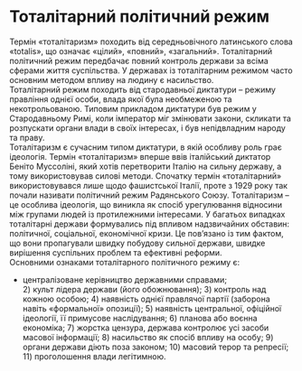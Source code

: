 # Тоталітарний політичний режим

Термін «тоталітаризм» походить від середньовічного латинського слова «totalis», що
означає «цілий», «повний», «загальний». Тоталітарний політичний режим передбачає
повний контроль держави за всіма сферами життя суспільства. У державах із тоталітарним
режимом часто основним методом впливу на людину є насильство.       
Тоталітарний режим походить від стародавньої диктатури – режиму правління однієї
особи, влада якої була необмеженою та некотрольованою. Типовим прикладом диктатури
був режим у Стародавньому Римі, коли імператор міг змінювати закони, скликати та
розпускати органи влади в своїх інтересах, і був непідвладним народу та праву.       
Тоталітаризм є сучасним типом диктатури, в якій особливу роль грає ідеологія. Термін
«тоталітаризм» вперше ввів італійський диктатор Беніто Муссоліні, який хотів
перетворити Італію на сильну державу, а тому використовував силові методи. Спочатку
термін «тоталітарний» використовувався лише щодо фашистської Італії, проте з 1929 року
так почали називати політичний режим Радянського Союзу. 
Тоталітаризм – це особлива ідеологія, що виникла як спосіб урегулювання відносини між
групами людей із протилежними інтересами. У багатьох випадках тоталітарні держави
формувались під впливом надзвичайних обставин: політичної, соціальної, економічної
кризи. Це пов’язано із тим фактом, що вони пропагували швидку побудову сильної
держави, швидке вирішення суспільних проблем та ефективні реформи.  
Основними ознаками тоталітарного політичного режиму є: <ul>
<li>централізоване керівництво державними справами;</li>
2) культ лідера держави (його обожнювання);</li>
3) контроль над кожною особою;
4) наявність однієї правлячої партії (заборона навіть «формальної» опозиції);
5) наявність центральної, офіційної ідеології, її примусове наслідування;
6) планова або воєнна економіка;
7) жорстка цензура, держава контролює усі засоби масової інформації;
8) насильство як спосіб впливу на особу;
9) органи держави діють поза законом;
10) масовий терор та репресії;
11) проголошення влади легітимною.


